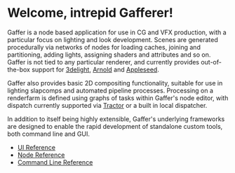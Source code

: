 Welcome, intrepid Gafferer!
===========================

Gaffer is a node based application for use in CG and VFX production, with a particular focus on lighting and look development. Scenes are generated procedurally via networks of nodes for loading caches, joining and partitioning, adding lights, assigning shaders and attributes and so on. Gaffer is not tied to any particular renderer, and currently provides out-of-the-box support for [3delight](http://www.3delight.com), [Arnold](https://www.solidangle.com/arnold) and [Appleseed](http://appleseedhq.net).

Gaffer also provides basic 2D compositing functionality, suitable for use in lighting slapcomps and automated pipeline processes. Processing on a renderfarm is defined using graphs of tasks within Gaffer's node editor, with dispatch currently supported via [Tractor](https://renderman.pixar.com/view/pixars-tractor) or a built in local dispatcher.

In addition to itself being highly extensible, Gaffer's underlying frameworks are designed to enable the rapid development of standalone custom tools, both command line and GUI.

- [UI Reference](UIReference/index.md)
- [Node Reference](NodeReference/index.md)
- [Command Line Reference](CommandLineReference/index.md)
